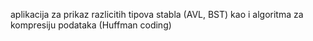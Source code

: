 aplikacija za prikaz razlicitih tipova stabla (AVL, BST) kao i algoritma za kompresiju podataka (Huffman coding)
